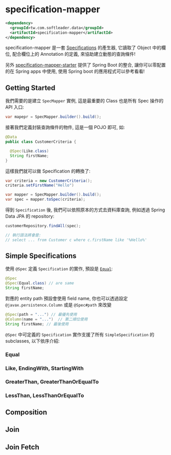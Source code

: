 # specification-mapper

```xml
<dependency>
  <groupId>tw.com.softleader.data</groupId>
  <artifactId>specification-mapper</artifactId>
</dependency>
```

specification-mapper 是一套 [Specifications](https://docs.spring.io/spring-data/jpa/docs/current/reference/html/#specifications) 的產生器, 它讀取了 Object 中的欄位, 配合欄位上的 Annotation 的定義, 來協助建立動態的查詢條件!

另外 [specification-mapper-starter](../starter) 提供了 Spring Boot 的整合, 讓你可以零配置的在 Spring apps 中使用, 使用 Spring boot 的應用程式可以參考看看!

## Getting Started

我們需要的是建立 `SpecMapper` 實例, 這是最重要的 Class 也是所有 Spec 操作的 API 入口:

```java
var mapepr = SpecMapper.builder().build();
```

接著我們定義封裝查詢條件的物件, 這是一個 POJO 即可, 如:

```java
@Data
public class CustomerCriteria {

  @Spec(Like.class)
  String firstName;
}
```

這樣我們就可以做 Specification 的轉換了:

```java
var criteria = new CustomerCriteria();
criteria.setFirstName("Hello")

var mapper = SpecMapper.builder().build();
var spec = mapper.toSpec(criteria);
```

得到 `Specification` 後, 我們可以依照原本的方式去資料庫查詢, 例如透過 Spring Data JPA 的 repository:

```java
customerRepository.findAll(spec);

// 執行語法將會是: 
// select ... from Customer c where c.firstName like '%Hello%'
```

## Simple Specifications

使用 `@Spec` 定義 `Specification` 的實作, 預設是 [`Equal`](#equal): 

```java
@Spec
@Spec(Equal.class) // are same
String firstName;
```

對應的 entity path 預設會使用 field name, 你也可以透過設定 `@javax.persistence.Column` 或是 `@Spec#path` 來改變

```java
@Spec(path = "...") // 最優先使用
@Column(name = "...")  // 第二順位使用
String firstName; // 最後使用
```
`@Spec` 中可定義的 `Specification` 實作支援了所有 `SimpleSpecification` 的 subclasses, 以下依序介紹:

### Equal

### Like, EndingWith, StartingWith

### GreaterThan, GreaterThanOrEqualTo

### LessThan, LessThanOrEqualTo

## Composition

## Join

## Join Fetch
